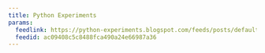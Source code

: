 ```yaml
---
title: Python Experiments
params:
  feedlink: https://python-experiments.blogspot.com/feeds/posts/default?alt=rss
  feedid: ac09408c5c8488fca490a24e66987a36
---
```

